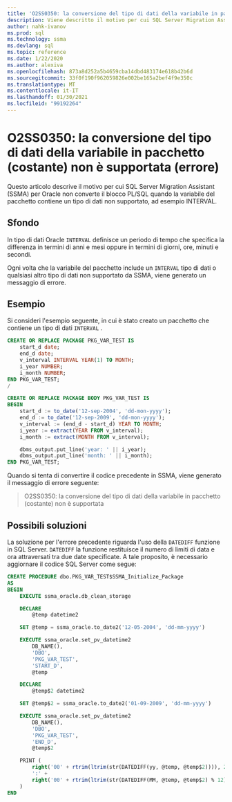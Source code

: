 ```yaml
---
title: 'O2SS0350: la conversione del tipo di dati della variabile in pacchetto (costante) non è supportata (errore)'
description: Viene descritto il motivo per cui SQL Server Migration Assistant (SSMA) per Oracle non converte il blocco PL/SQL quando la variabile del pacchetto contiene un tipo di dati non supportato, ad esempio INTERVAL.
author: nahk-ivanov
ms.prod: sql
ms.technology: ssma
ms.devlang: sql
ms.topic: reference
ms.date: 1/22/2020
ms.author: alexiva
ms.openlocfilehash: 873a8d252a5b4659cba14dbd483174e618b42b6d
ms.sourcegitcommit: 33f0f190f962059826e002be165a2bef4f9e350c
ms.translationtype: MT
ms.contentlocale: it-IT
ms.lasthandoff: 01/30/2021
ms.locfileid: "99192264"
---
```

# <a name="o2ss0350-conversion-of-packaged-variable-constant-data-type-is-not-supported-error"></a>O2SS0350: la conversione del tipo di dati della variabile in pacchetto (costante) non è supportata (errore)

Questo articolo descrive il motivo per cui SQL Server Migration Assistant (SSMA) per Oracle non converte il blocco PL/SQL quando la variabile del pacchetto contiene un tipo di dati non supportato, ad esempio INTERVAL.

## <a name="background"></a>Sfondo

In tipo di dati Oracle `INTERVAL` definisce un periodo di tempo che specifica la differenza in termini di anni e mesi oppure in termini di giorni, ore, minuti e secondi.

Ogni volta che la variabile del pacchetto include un `INTERVAL` tipo di dati o qualsiasi altro tipo di dati non supportato da SSMA, viene generato un messaggio di errore.

## <a name="example"></a>Esempio

Si consideri l'esempio seguente, in cui è stato creato un pacchetto che contiene un tipo di dati `INTERVAL` .

```sql
CREATE OR REPLACE PACKAGE PKG_VAR_TEST IS
    start_d date;
    end_d date;
    v_interval INTERVAL YEAR(1) TO MONTH;
    i_year NUMBER;
    i_month NUMBER;
END PKG_VAR_TEST;
/

CREATE OR REPLACE PACKAGE BODY PKG_VAR_TEST IS
BEGIN
    start_d := to_date('12-sep-2004', 'dd-mon-yyyy');
    end_d := to_date('12-sep-2009', 'dd-mon-yyyy');
    v_interval := (end_d - start_d) YEAR TO MONTH;
    i_year := extract(YEAR FROM v_interval);
    i_month := extract(MONTH FROM v_interval);

    dbms_output.put_line('year: ' || i_year);
    dbms_output.put_line('month: ' || i_month);
END PKG_VAR_TEST;
```

Quando si tenta di convertire il codice precedente in SSMA, viene generato il messaggio di errore seguente:

> O2SS0350: la conversione del tipo di dati della variabile in pacchetto (costante) non è supportata

## <a name="possible-remedies"></a>Possibili soluzioni

La soluzione per l'errore precedente riguarda l'uso della `DATEDIFF` funzione in SQL Server. `DATEDIFF` la funzione restituisce il numero di limiti di data e ora attraversati tra due date specificate. A tale proposito, è necessario aggiornare il codice SQL Server come segue:

```sql
CREATE PROCEDURE dbo.PKG_VAR_TEST$SSMA_Initialize_Package
AS
BEGIN
    EXECUTE ssma_oracle.db_clean_storage

    DECLARE
        @temp datetime2

    SET @temp = ssma_oracle.to_date2('12-05-2004', 'dd-mm-yyyy')

    EXECUTE ssma_oracle.set_pv_datetime2
        DB_NAME(),
        'DBO',
        'PKG_VAR_TEST',
        'START_D',
        @temp

    DECLARE
        @temp$2 datetime2

    SET @temp$2 = ssma_oracle.to_date2('01-09-2009', 'dd-mm-yyyy')

    EXECUTE ssma_oracle.set_pv_datetime2
        DB_NAME(),
        'DBO',
        'PKG_VAR_TEST',
        'END_D',
        @temp$2

    PRINT (
        right('00' + rtrim(ltrim(str(DATEDIFF(yy, @temp, @temp$2)))), 2) +
        ':' +
        right('00' + rtrim(ltrim(str(DATEDIFF(MM, @temp, @temp$2) % 12))), 2)
    )
END
```
